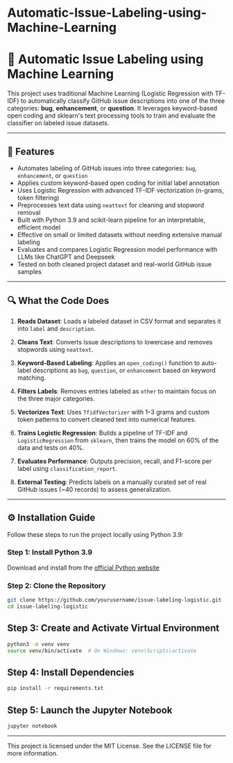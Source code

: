 # Automatic-Issue-Labeling-using-Machine-Learning

# 🚀 Automatic Issue Labeling using Machine Learning

This project uses traditional Machine Learning (Logistic Regression with TF-IDF) to automatically classify GitHub issue descriptions into one of the three categories: **bug**, **enhancement**, or **question**. It leverages keyword-based open coding and sklearn's text processing tools to train and evaluate the classifier on labeled issue datasets.

---

## 📌 Features

- Automates labeling of GitHub issues into three categories: `bug`, `enhancement`, or `question`
- Applies custom keyword-based open coding for initial label annotation
- Uses Logistic Regression with advanced TF-IDF vectorization (n-grams, token filtering)
- Preprocesses text data using `neattext` for cleaning and stopword removal
- Built with Python 3.9 and scikit-learn pipeline for an interpretable, efficient model
- Effective on small or limited datasets without needing extensive manual labeling
- Evaluates and compares Logistic Regression model performance with LLMs like ChatGPT and Deepseek
- Tested on both cleaned project dataset and real-world GitHub issue samples

---

## 🔍 What the Code Does

1. **Reads Dataset**: Loads a labeled dataset in CSV format and separates it into `label` and `description`.

2. **Cleans Text**: Converts issue descriptions to lowercase and removes stopwords using `neattext`.

3. **Keyword-Based Labeling**: Applies an `open_coding()` function to auto-label descriptions as `bug`, `question`, or `enhancement` based on keyword matching.

4. **Filters Labels**: Removes entries labeled as `other` to maintain focus on the three major categories.

5. **Vectorizes Text**: Uses `TfidfVectorizer` with 1–3 grams and custom token patterns to convert cleaned text into numerical features.

6. **Trains Logistic Regression**: Builds a pipeline of TF-IDF and `LogisticRegression` from `sklearn`, then trains the model on 60% of the data and tests on 40%.

7. **Evaluates Performance**: Outputs precision, recall, and F1-score per label using `classification_report`.

8. **External Testing**: Predicts labels on a manually curated set of real GitHub issues (~40 records) to assess generalization.

---

## ⚙️ Installation Guide

Follow these steps to run the project locally using Python 3.9:

### Step 1: Install Python 3.9

Download and install from the [official Python website](https://www.python.org/downloads/release/python-390/)

### Step 2: Clone the Repository

```bash
git clone https://github.com/yourusername/issue-labeling-logistic.git
cd issue-labeling-logistic
```

## Step 3: Create and Activate Virtual Environment

```bash
python3 -m venv venv
source venv/bin/activate  # On Windows: venv\Scripts\activate
```

## Step 4: Install Dependencies

```bash
pip install -r requirements.txt
```

## Step 5: Launch the Jupyter Notebook

```bash
jupyter notebook
```

---

This project is licensed under the MIT License. See the LICENSE file for more information.
